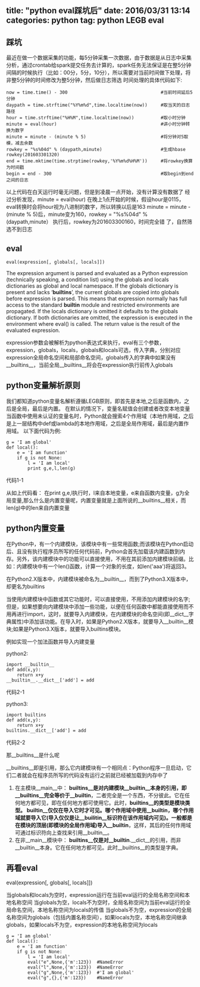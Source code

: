 title:  "python eval踩坑后"
date:   2016/03/31 13:14
categories: python
tag: python LEGB eval 
---

## 踩坑
最近在做一个数据采集的功能，每5分钟采集一次数据，由于数据是从日志中采集分析，通过crontab给spark提交任务去计算的，spark任务无法保证是在整5分钟间隔的时候执行（比如：00分，5分，10分），所以需要对当前时间做下处理，将非整5分钟的时间修改为整5分钟，然后做日志筛选
时间处理的具体代码如下:
<!--lang:python-->

    now = time.time() - 300                                   #当前时间延后5分钟 
    daypath = time.strftime("%Y%m%d",time.localtime(now))     #取当天的日志路径
    hour = time.strftime("%H%M",time.localtime(now))          #取小时分钟
    minute = eval(hour)                                       #讲小时分钟转换为数字 
    minute = minute - (minute % 5)                            #将分钟对5取模，减去余数
    rowkey = "%s%04d" % (daypath,minute)                      #生成hbase rowkey(201603301320)
    end = time.mktime(time.strptime(rowkey,'%Y%m%d%H%M'))     #将rowkey换算为时间戳 
    begin = end - 300                                         #取begin到end之间的日志

以上代码在白天运行时毫无问题，但是到凌晨一点开始，没有计算没有数据了
经过分析发现，minute = eval(hour) 在晚上1点开始的时候，假设hour是0115，eval转换时会将hour视为八进制的数字，所以转换以后是163
minute = minute - (minute % 5)后，minute变为160，rowkey = "%s%04d" % (daypath,minute） 执行后，rowkey为201603300160，时间完全错
了，自然筛选不到日志

## eval

<!--lang:python-->

    eval(expression[, globals[, locals]])

The expression argument is parsed and evaluated as a Python expression (technically speaking, a condition list) using the globals and locals dictionaries as global and local namespace. If the globals dictionary is present and lacks ‘__builtins__’, the current globals are copied into globals before expression is parsed. This means that expression normally has full access to the standard __builtin__ module and restricted environments are propagated. If the locals dictionary is omitted it defaults to the globals dictionary. If both dictionaries are omitted, the expression is executed in the environment where eval() is called. The return value is the result of the evaluated expression.

expression参数会被解析为python表达式来执行，eval有三个参数，expression，globals，locals，globals和locals可选，传入字典，分别对应expression全局命名空间和局部命名空间，globals传入的字典中如果没有__builtins__，当前全局__builtins__将会在expression执行前传入globals


## python变量解析原则

我们都知道python变量名解析遵循LEGB原则，即首先是本地,之后是函数内，之后是全局，最后是内置。
在默认的情况下，变量名赋值会创建或者改变本地变量当函数中使用未认证的变量名时，Python就会搜索4个作用域（本地作用域，之后是上一层结构中def或lambda的本地作用域，之后是全局作用域，最后是内置作用域。
以下面代码为例:
<!--lang:python-->

    g = 'I am global'
    def local():
        e = 'I am function'
        if g is not None:
            l = 'I am local'
            print g,e,l,len(g)

代码1-1

从如上代码看：
在print g,e,l执行时，l来自本地变量，e来自函数内变量，g为全局变量,那么什么是内置变量呢，内置变量就是上面所说的__builtins__相关，而len(g)中的len来自内置变量

## python内置变量

在Python中，有一个内建模块，该模块中有一些常用函数;而该模块在Python启动后、且没有执行程序员所写的任何代码前，Python会首先加载该内建函数到内存。另外，该内建模块中的功能可以直接使用，不用在其前添加内建模块前缀。比如：内建模块中有一个len()函数，计算一个对象的长度，如len('aaa')将返回3。

在Python2.X版本中，内建模块被命名为__builtin__，而到了Python3.X版本中，却更名为builtins

当使用内建模块中函数或其它功能时，可以直接使用，不用添加内建模块的名字;但是，如果想要向内建模块中添加一些功能，以便在任何函数中都能直接使用而不用再进行import，这时，就要导入内建模块，在内建模块的命名空间(即__dict__字典属性)中添加该功能。在导入时，如果是Python2.X版本，就要导入__builtin__模块;如果是Python3.X版本，就要导入builtins模块。

例如实现一个加法函数并导入内建变量

python2:
<!--lang:python-->

    import __builtin__
    def add(x,y):
        return x+y
    __builtin__.__dict__['add'] = add

代码2-1

python3:
<!--lang:python-->

    import builtins
    def add(x,y):
        return x+y
    builtins.__dict__['add'] = add

代码2-2


那__builtins__是什么呢

__builtins__即是引用，那么它内建模块有一个相同点：Python程序一旦启动，它们二者就会在程序员所写的代码没有运行之前就已经被加载到内存中了
1. 在主模块__main__中：
__builtins__是对内建模块__builtin__本身的引用，即__builtins__完全等价于__builtin__，二者完全是一个东西，不分彼此。它在任何地方都可见，即在任何地方都可使用它。此时，__builtins__的类型是模块类型。
__builtin__仅仅在导入它时才可见。哪个作用域中使用__builtin__，哪个作用域就要导入它(导入仅仅是让__builitin__标识符在该作用域内可见)。一般都是在模块的顶层(即模块的全局作用域)导入__builtin__，这样，其后的任何作用域可通过标识符向上查找来引用__builtin__。
2. 在非__main__模块中：
__builtins__仅是对__builtin__.__dict__的引用，而非__builtin__本身。它在任何地方都可见。此时__builtins__的类型是字典。

## 再看eval

eval(expression[, globals[, locals]])

当globals和locals为空时，expression运行在当前eval运行的全局名称空间和本地名称空间
当globals为空，locals不为空时，全局名称空间为当前eval运行的全局命名空间，本地名称空间为locals的传值
当globals不为空，expression的全局名称空间为globals（包括内置名称空间），如果locals为空，本地名称空间继承globals，如果locals不为空，expression的本地名称空间为locals
<!--lang:python-->

    g = 'I am global'
    def local():
        e = 'I am function'
        if g is not None:
            l = 'I am local'
            eval("e",None,{'m':123})  #NameError
            eval("l",None,{'m':123})  #NameError
            eval("g",None,{'m':123})  #'I am global'
            eval("g",{},{'m':123})    #NameError



